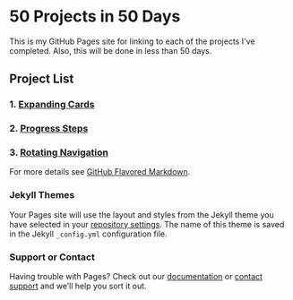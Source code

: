 # 50 Projects in 50 Days

This is my GitHub Pages site for linking to each of the projects I've completed. Also, this will be done in less than 50 days.

## Project List

### 1. [Expanding Cards](./projects/01_expanding_cards/index.html)

### 2. [Progress Steps](./projects/02_progress_steps/index.html)

### 3. [Rotating Navigation](./projects/03_rotatinig_navigation/index.html)

For more details see [GitHub Flavored Markdown](https://guides.github.com/features/mastering-markdown/).

### Jekyll Themes

Your Pages site will use the layout and styles from the Jekyll theme you have selected in your [repository settings](https://github.com/weebs11/50-in-50/settings). The name of this theme is saved in the Jekyll `_config.yml` configuration file.

### Support or Contact

Having trouble with Pages? Check out our [documentation](https://docs.github.com/categories/github-pages-basics/) or [contact support](https://support.github.com/contact) and we’ll help you sort it out.
